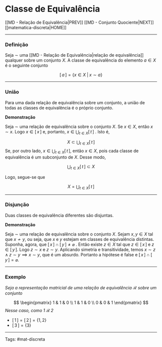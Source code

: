 # Classe de Equivalência

[[MD - Relação de Equivalência|PREV]]	[[MD - Conjunto Quociente|NEXT]]	[[matematica-discreta|HOME]]

---

### Definição

Seja $\sim$ uma [[MD - Relação de Equivalência|relação de equivalência]] qualquer sobre um conjunto $X$. A classe de equivalência do elemento $a \in X$ é o seguinte conjunto

$$ {[\,a\,] = \{ x \in X \;|\; x \sim a \} } $$

---

### União

Para uma dada relação de equivalência sobre um conjunto, a união de todas as classes de equivalência é o próprio conjunto.

**Demonstração**

Seja $\sim$ uma relação de equivalência sobre o conjunto $X$. Se $x \in X$, então $x \sim x$. Logo $x \in [\,x\,]$ e, portanto, $x \in \bigcup_{t \in X} [\,t\,]$ . Isto é,

$$ X \subset \bigcup_{t \in X}[\,t\,] $$
Se, por outro lado, $x \in \bigcup_{t \in X} [\,t\,]$, então $x \in X$, pois cada classe de equivalência é um subconjunto de $X$. Desse modo,

$$ \bigcup_{t \in X}[\,t\,] \subset X $$

Logo, segue-se que

$$
 { X = \bigcup_{t \in X}[\,t\,] } 
$$

---

### Disjunção

Duas classes de equivalência diferentes são disjuntas.

**Demonstração**

Seja $\sim$ uma relação de equivalência sobre o conjunto $X$. Sejam $x,y\in X$ tal que $x\not\sim y$, ou seja, que $x$ e $y$ estejam em classes de equivalência distintas. Suponha, agora, que $[\,x\,] \cap [\,y\,] \neq \varnothing$ . Então existe $z \in X$ tal que $z \in [\,x\,]$ e $z \in [\,y\,]$. Logo $z\sim x$ e $z\sim y$. Aplicando simetria e transitividade, temos $x\sim z \wedge z \sim y \implies x\sim y$, que é um absurdo. Portanto a hipótese é false e $[\,x\,]\cap[\,y\,] = \varnothing$.

---

### **Exemplo**

*Seja a representação matricial de uma relação de equivalência $\mathcal{R}$ sobre um conjunto*

$$
\begin{pmatrix} 1 & 1 & 0  \\ 1 & 1 & 0  \\ 0 & 0 & 1 \end{pmatrix}
$$
*Nesse caso, como $1 \;\mathcal{R}\;2$*
 - $[\,1\,]=[\,2\,]=\{1,2\}$
 - $[\,3\,] = \{3\}$
 
---

Tags: #mat-discreta 